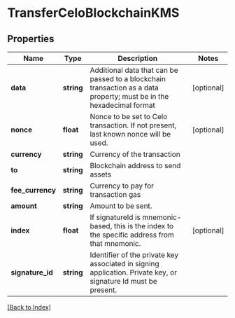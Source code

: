 # TransferCeloBlockchainKMS

## Properties

Name | Type | Description | Notes
------------ | ------------- | ------------- | -------------
**data** | **string** | Additional data that can be passed to a blockchain transaction as a data property; must be in the hexadecimal format | [optional]
**nonce** | **float** | Nonce to be set to Celo transaction. If not present, last known nonce will be used. | [optional]
**currency** | **string** | Currency of the transaction |
**to** | **string** | Blockchain address to send assets |
**fee_currency** | **string** | Currency to pay for transaction gas |
**amount** | **string** | Amount to be sent. |
**index** | **float** | If signatureId is mnemonic-based, this is the index to the specific address from that mnemonic. | [optional]
**signature_id** | **string** | Identifier of the private key associated in signing application. Private key, or signature Id must be present. |

[[Back to Index]](../index.md)

